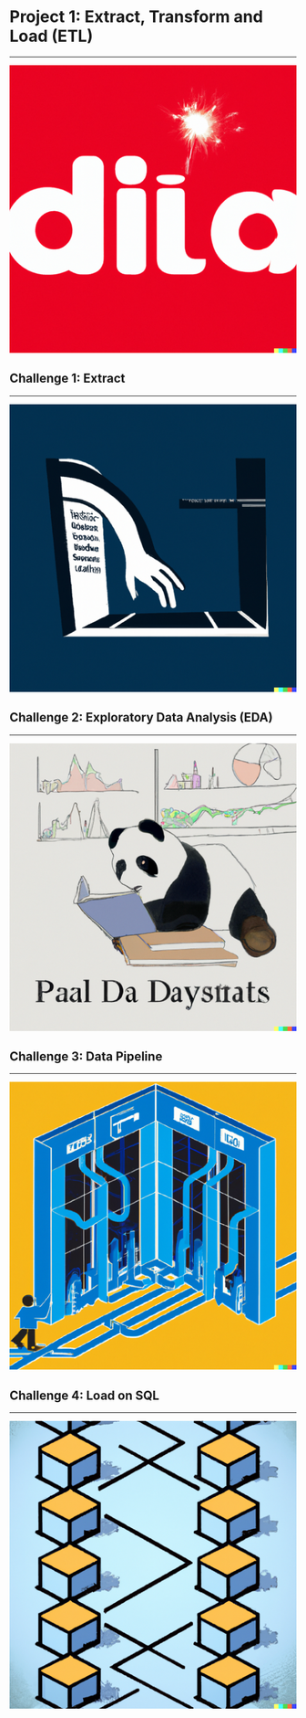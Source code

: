 # Project 1: Extract, Transform and Load (ETL)
---
![](images/dia2.png)

## Challenge 1: Extract
---
![](images/extract.png)

## Challenge 2: Exploratory Data Analysis (EDA)
---
![](images/eda2.png)

## Challenge 3: Data Pipeline
---
![](images/pipe.png)

## Challenge 4: Load on SQL
---
![](images/load.png)
